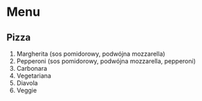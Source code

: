 # Menu

## Pizza

1. Margherita (sos pomidorowy, podwójna mozzarella)
2. Pepperoni (sos pomidorowy, podwójna mozzarella, pepperoni)
3. Carbonara 
4. Vegetariana 
5. Diavola
6. Veggie
